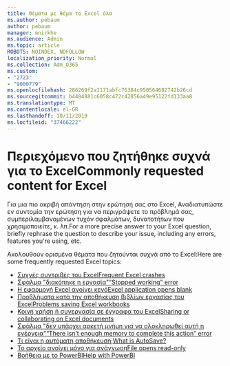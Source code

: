```yaml
---
title: Θέματα με θέμα το Excel όλα
ms.author: pebaum
author: pebaum
manager: mnirkhe
ms.audience: Admin
ms.topic: article
ROBOTS: NOINDEX, NOFOLLOW
localization_priority: Normal
ms.collection: Adm_O365
ms.custom:
- "2723"
- "9000779"
ms.openlocfilehash: 286269f2a1171abfc76384c950564682742b26cd
ms.sourcegitcommit: b4484881c6058c472c42856a49e95122fd133aa8
ms.translationtype: MT
ms.contentlocale: el-GR
ms.lasthandoff: 10/11/2019
ms.locfileid: "37466222"
---
```

# <a name="commonly-requested-content-for-excel"></a><span data-ttu-id="c1e85-102">Περιεχόμενο που ζητήθηκε συχνά για το Excel</span><span class="sxs-lookup"><span data-stu-id="c1e85-102">Commonly requested content for Excel</span></span>

<span data-ttu-id="c1e85-103">Για μια πιο ακριβή απάντηση στην ερώτησή σας στο Excel, Αναδιατυπώστε εν συντομία την ερώτηση για να περιγράψετε το πρόβλημά σας, συμπεριλαμβανομένων τυχόν σφαλμάτων, δυνατοτήτων που χρησιμοποιείτε, κ. λπ.</span><span class="sxs-lookup"><span data-stu-id="c1e85-103">For a more precise answer to your Excel question, briefly rephrase the question to describe your issue, including any errors, features you're using, etc.</span></span> 

<span data-ttu-id="c1e85-104">Ακολουθούν ορισμένα θέματα που ζητούνται συχνά από το Excel:</span><span class="sxs-lookup"><span data-stu-id="c1e85-104">Here are some frequently requested Excel topics:</span></span>

- [<span data-ttu-id="c1e85-105">Συχνές συντριβές του Excel</span><span class="sxs-lookup"><span data-stu-id="c1e85-105">Frequent Excel crashes</span></span>](https://support.office.com/article/Excel-not-responding-hangs-freezes-or-stops-working-37E7D3C9-9E84-40BF-A805-4CA6853A1FF4)
- [<span data-ttu-id="c1e85-106">Σφάλμα "διακόπηκε η εργασία"</span><span class="sxs-lookup"><span data-stu-id="c1e85-106">“Stopped working” error</span></span>](https://support.office.com/client/52bd7985-4e99-4a35-84c8-2d9b8301a2fa)
- [<span data-ttu-id="c1e85-107">Η εφαρμογή Excel ανοίγει κενό</span><span class="sxs-lookup"><span data-stu-id="c1e85-107">Excel application opens blank</span></span>](https://docs.microsoft.com/office/troubleshoot/excel/excel-opens-blank)
- [<span data-ttu-id="c1e85-108">Προβλήματα κατά την αποθήκευση βιβλίων εργασίας του Excel</span><span class="sxs-lookup"><span data-stu-id="c1e85-108">Problems saving Excel workbooks</span></span>](https://docs.microsoft.com/office/troubleshoot/excel/issue-when-save-excel-workbooks)
- [<span data-ttu-id="c1e85-109">Κοινή χρήση ή συνεργασία σε έγγραφα του Excel</span><span class="sxs-lookup"><span data-stu-id="c1e85-109">Sharing or collaborating on Excel documents</span></span>](https://support.office.com/article/7152aa8b-b791-414c-a3bb-3024e46fb104)
- [<span data-ttu-id="c1e85-110">Σφάλμα "δεν υπάρχει αρκετή μνήμη για να ολοκληρωθεί αυτή η ενέργεια"</span><span class="sxs-lookup"><span data-stu-id="c1e85-110">“There isn’t enough memory to complete this action” error</span></span>](https://docs.microsoft.com/office/troubleshoot/excel/available-resources-errors)
- [<span data-ttu-id="c1e85-111">Τι είναι η αυτόματη αποθήκευση;</span><span class="sxs-lookup"><span data-stu-id="c1e85-111">What is AutoSave?</span></span>](https://support.office.com/article/6d6bd723-ebfd-4e40-b5f6-ae6e8088f7a5)
- [<span data-ttu-id="c1e85-112">Το αρχείο ανοίγει μόνο για ανάγνωση</span><span class="sxs-lookup"><span data-stu-id="c1e85-112">File opens read-only</span></span>](https://support.office.com/article/why-did-my-file-open-read-only-3ab4b792-da50-4b38-8628-14c64e1f1d15)
- [<span data-ttu-id="c1e85-113">Βοήθεια με το PowerBI</span><span class="sxs-lookup"><span data-stu-id="c1e85-113">Help with PowerBI</span></span>](https://powerbi.microsoft.com/en-us/support/)